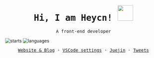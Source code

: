<samp>
  <h1 align="center">Hi, I am Heycn! <img src = "https://raw.githubusercontent.com/MartinHeinz/MartinHeinz/master/wave.gif" width = 50px> </h1></h1>
</samp>

<p align="center">
  <samp>
   A front-end developer
  </samp>
</p>

![starts](https://github-readme-stats.vercel.app/api?username=heycn&count_private=true&line_height=32&show_icons=true&border_radius=8)
![languages](https://github-readme-stats.vercel.app/api/top-langs/?username=heycn&langs_count=100&hide=css,html,scss,less&border_radius=8)

<p align="center">
  <samp>
    <a href="https://heycn.github.io/">Website & Blog</a> ·
    <a href="https://github.com/heycn/vscode-settings">VSCode settings</a> ·
    <a href="https://juejin.cn/user/4372092371864984">Juejin</a> ·
    <a href="https://twitter.com/heycn_112">Tweets</a>
  </samp>
</p>
